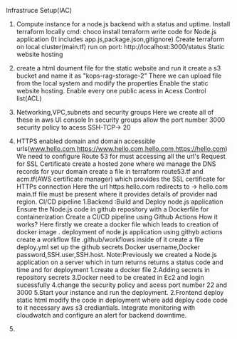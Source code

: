 Infrastruce Setup(IAC)
1. Compute instance for a node.js backend with a status and uptime.
   Install terraform locally
   cmd: choco install terraform
   write code for Node.js application (It includes app.js,package.json,gitignore)
   Create terraform on local cluster(main.tf)
   run on port: http://localhost:3000/status
Static website hosting
2.  create a html doument file for the static website and run it
    create a s3 bucket and name it as "kops-rag-storage-2"
    There we can upload file from the local system and modify the properties
    Enable the static website hosting.
    Enable every one public acess in Acess Control list(ACL)
3.  Networking,VPC,subnets and security groups
    Here we create all of these in aws UI console
    In security groups allow the port number 3000
    security policy to acess SSH-TCP-> 20
4. HTTPS enabled domain and domain accessible urls(www.hello.com,https://www.hello.com,hello.com,https://hello.com)
   We need to configure Route 53 for must accessing all the url's
   Request for SSL Certificate
   create a hosted zone where we manage the DNS records for your domain
   create a file in terraform route53.tf and acm.tf(AWS certificate manager) which provides the SSL certificate for HTTPs connection
   Here the url https:hello.com redirects to -> hello.com
   main.tf file must be present where it provides details of provider nad region.
CI/CD pipeline
  1.Backend :Build and Deploy node.js application
    Ensure the Node.js code in github repository with a Dockerfile for containerization
    Create a CI/CD pipeline using Github Actions
    How it works?
    Here firstly we create a docker file which leads to creation of docker image .
    deployment of node.js application using githyb actions
    create a workflow file .github/workflows inside of it create a file deploy.yml
    set up the github secrets Docker username,Docker password,SSH.user,SSH.host.
Note:Previously we created a Node.js application on a server which in turn returns returns a status code and time and for deployment
    1.create a docker file
    2.Adding secrets in repository secrets
    3.Docker need to be created in Ec2 and login sucessfully
    4.change the security policy and acess port number 22 and 3000
    5.Start your instance and run the deployment.
  2.Frontend deploy static html
    modify the code in deployment where add deploy code code to it necessary aws s3 crediantials.
 Integrate monitoring with cloudwatch and configure an alert for backend downtime.

 2.  
